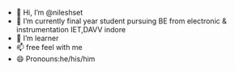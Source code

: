 - 👋 Hi, I’m @nileshset
- 👀 I’m currently final year student pursuing BE from electronic & instrumentation 
IET,DAVV
indore
- 🌱 I’m  learner
-  📫 free feel with me
- 😄 Pronouns:he/his/him


<!---
nileshset/nileshset is a ✨ special ✨ repository because its `README.md` (this file) appears on your GitHub profile.
You can click the Preview link to take a look at your changes.
--->
